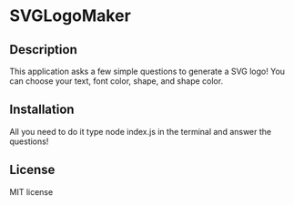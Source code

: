 # SVGLogoMaker

## Description 

This application asks a few simple questions to generate a SVG logo! You can choose your text, font color, shape, and shape color.


## Installation

All you need to do it type node index.js in the terminal and answer the questions!


## License
MIT license